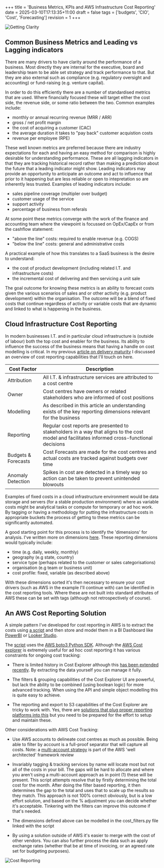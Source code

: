 +++
title = 'Business Metrics, KPIs and AWS Infrastructure Cost Reporting'
date = 2025-03-10T17:13:35+11:00
draft = false
tags = ['budgets', 'CIO', 'Cost', 'Forecasting']
revision = 1
+++


![Getting Clarity](https://toobstar.github.io/images/caveman_tangle.jpg)

## Common Business Metrics and Leading vs Lagging indicators

There are many drivers to have clarity around the performance of a business.  Most directly they are internal for the executive, board and leadership team to be able set strategy and track performance to that. But they are also external such as compliance (e.g. regulatory oversight and accounting) or fund-raising (e.g. venture capital).  

In order to do this efficiently there are a number of standardised metrics that are used.  Where financially focused these will target either the cost side, the revenue side, or some ratio between the two.  Common examples include: 

- monthly or annual recurring revenue (MRR / ARR) 
- gross / net profit margin 
- the cost of acquiring a customer (CAC)
- the average duration it takes to "pay back" customer acquistion costs 
- revenue per employee (RPE)

These well known metrics are preferred because there are industry expectations for each and having an easy method for comparison is highly desirable for understanding performance.  These are all lagging indicators in that they are tracking historical record rather than making a prediction about the future that a leading indicator might show.  Leading indicators may provide an opportunity to anticipate an outcome and act to influence that prior to it happening but are less reliable or open to intepretation so are inherently less trusted.  Examples of leading indicators include:

- sales pipeline coverage (multipler over budget)
- customer usage of the service
- support activity 
- percentage of business from referals 

At some point these metrics converge with the work of the finance and accounting team where the viewpoint is focussed on OpEx/CapEx or from the cashflow statement:

-  "above the line" costs: required to enable revenue (e.g. COGS) 
-  "below the line" costs: general and administrative costs

A practical example of how this translates to a SaaS business is the desire to understand:

- the cost of product development (including related I.T. and infrastructure costs)
- the incremental cost of delivering and then servicing a unit sale 

The goal outcome for knowing these metrics is an ability to forecast costs given the various scenarios of sales and or other activity (e.g. product development) within the organisation.  The outcome will be a blend of fixed costs that continue regardless of activity or variable costs that are dynamic and linked to what is happening in the business. 

## Cloud Infrastructure Cost Reporting

In modern businesses I.T. and in particular cloud infrastructure is (outside of labour) both the top cost and enabler for the business. Its ability to influence the success of the business means that having a handle on cost modelling is critical.  In my previous [article on delivery maturity](https://toobstar.github.io/posts/2024-08-27_cloud_maturity/) I discussed an overview of cost reporting capabilities that I'll touch on here.


| Cost Factor         | Description                                                                                      |
| ------------ | ------------------------------------------------------------------------------------------------ 
| Attribution         | All I.T. & infrastructure services are attributed to a cost centre                                                                                                           |
| Owner               | Cost centres have owners or related stakeholders who are informed of cost positions                                                                                      |
| Modelling           | As described in this article an understanding exists of the key reporting dimensions relevant for the business |
| Reporting           | Regular cost reports are presented to stakeholders in a way that aligns to the cost model and facilitates informed cross-functional decisions          |
| Budgets & Forecasts | Cost Forecasts are made for the cost centres and actual costs are tracked against budgets over time                                                                      |
| Anomaly Detection   | Spikes in cost are detected in a timely way so action can be taken to prevent unintended blowouts                                                                        |



Examples of fixed costs in a cloud infrastructure environment would be data storage and servers (for a stable production environment) where as variable costs might be analytical tasks or compute for temporary or ad hoc work.  By tagging or having a methodology for putting the infrastructure costs in appropriate buckets the process of getting to these metrics can be significantly automated. 

A good starting point for this process is to identify the 'dimensions' for analysis. I've written more on dimensions [here](https://github.com/toobstar/data-tools).  These reporting dimensions would typically include:

- time (e.g. daily, weekly, monthly)
- geography (e.g state, country)
- service type (perhaps related to the customer or sales categorisations)
- organisation (e.g team or business unit)
- cost profile: fixed, variable (as described above)

With these dimensions sorted it's then necessary to ensure your cost drivers (such as AWS in the example I'll continue with) can be identified in the cost reporting tools. Where these are not built into standard attributes of AWS these can be set with tags (although not retrospectively of course). 

## An AWS Cost Reporting Solution

A simple pattern I've developed for cost reporting in AWS is to extract the costs using [a script](https://github.com/toobstar/aws-scripts) and then store and model them in a BI Dashboard like [PowerBI](https://www.microsoft.com/en-us/power-platform/products/power-bi) or [Looker Studio](https://cloud.google.com/looker).

The [script](https://github.com/toobstar/aws-scripts) uses the [AWS boto3 Python SDK](https://aws.amazon.com/sdk-for-python/).  Although the [AWS Cost explorer](https://aws.amazon.com/aws-cost-management/aws-cost-explorer/) is extremely useful for ad hoc cost reporting it has various constraints for ongoing cost tracking:

- There is limited history in Cost Explorer although this [has been extended recently](https://aws.amazon.com/about-aws/whats-new/2023/11/aws-cost-explorer-provides-historical-granular-data/). By extracting the data yourself you can manage it fully.

- The filters & grouping capabilities of the Cost Explorer UI are powerful, but lack the ability to be combined (using boolean logic) for more advanced tracking.  When using the API and simple object modelling this is quite easy to achieve.

- The reporting and export to S3 capabilities of the Cost Explorer are tricky to work with.  Yes, there are [solutions that plug proper reporting platforms into this](https://grafana.com/grafana/dashboards/139-aws-billing/) but you need to be prepared for the effort to setup and maintain these. 

Other considerations with AWS Cost Tracking:

- Use AWS accounts to delineate cost centres as much as possible.  Being able to filter by account is a full-proof separator that will capture all costs.  Note: a [multi-account strategy](https://docs.aws.amazon.com/whitepapers/latest/organizing-your-aws-environment/organizing-your-aws-environment.html) is part of the AWS 'well architected' framework review 

- Invariably tagging & tracking services by name will locate most but not all of the costs in your bill. The gaps will be hard to allocate and where you aren't using a multi-account approach as in point (1) these will be present.  This script attempts resolve that by firstly determining the total cost for the month.  After doing the filter based reporting, it then determines the gap to the total and uses that to scale up the results so they match.  This approach is not 100% correct obviously, but is a low effort solution, and based on the % adjustment you can decide whether it's acceptable.  Tinkering with the filters can improve this outcome if that's needed. 

- The dimensions defined above can be modelled in the cost_filters.py file linked with the script 

- By using a solution outside of AWS it's easier to merge with the cost of other vendors.  You can also further process the data such as apply exchange rates (whether that be at time of invoicing, or an agreed rate set for budgeting purposes). 

![Cost Reporting](https://toobstar.github.io/images/aws_cost_reporting.jpg)



